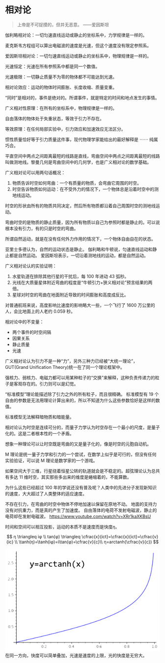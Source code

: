 # 相对论

> 上帝是不可捉摸的，但并无恶意。 ——爱因斯坦

伽利略相对论：一切匀速直线运动或静止的坐标系中，力学规律是一样的。

麦克斯韦方程组可以算出电磁波的速度是光速，但这个速度没有限定参照系。

爱因斯坦相对论：一切匀速直线运动或静止的坐标系中，物理规律是一样的。

光速恒定：光速在所有参照系中都是同一个数值。

光速极限：一切静止质量不为零的物体都不可能达到光速。

相对论效应：运动的物体时间膨胀、长度收缩、质量变重。

“同时”是相对的，事件是绝对的。所谓事件，就是特定的时间和地点发生的事情。

广义相对性原理：在所有的坐标系中，物理规律是一样的。

自由落体的物体处于失重状态，等效于引力不存在。

等效原理：在任何局部实验中，引力效应和加速效应无法区分。

惯性质量恰好等于引力质量这件事，现代物理学家能给出的最好解释是 ⋯⋯ 纯属巧合。

平直空间中两点之间距离最短的线路是直线，弯曲空间中两点之间距离最短的线路叫做测地线。黎曼几何是弯曲空间中的几何学，也是广义相对论的数学基础。

广义相对论可以用两句话概况：

1. 物质告诉时空如何弯曲：一个有质量的物质，会弯曲它周围的时空。
2. 时空告诉物质如何运动：在不受外力的情况下，一个物体总是沿着时空中的测地线运动。

时空的形状由所有的物质共同决定，然后所有物质都沿着自己周围时空的测地线运动。

弯曲时空的是物质的静止质量，因为所有物质以自己为参照时都是静止的。可以说根本没有引力，有的只是时空的弯曲。

所谓自然运动，就是在没有任何外力作用的情况下，一个物体自由自在的状态。

亚里士多德认为，自然的运动状态是静止。
伽利略和牛顿说，匀速直线运动和静止都是自然运动。
爱因斯坦表示，一切沿着测地线的运动，都是自然运动。

广义相对论认的实验证明：

1. 水星轨道在排除其他行星的干扰后，每 100 年进动 43 弧秒。
2. 光线在大质量星体附近弯曲的程度是“牛顿引力+狭义相对论”预言结果的两倍。
3. 星球对时空的弯曲在地面附近导致的时间膨胀和高度成反比。

对普通航班来说，高度影响比速度的影响略大一些，一个飞行了 1600 万公里的人，会比地面上的人老约 0.059 秒。

相对论中的不变量：

- 两个事件的时空间隔
- 因果关系
- 静止质量
- 光速

广义相对论认为引力不是一种“力”，另外三种力已经被“大统一理论”，GUT(Grand Unification Theory)统一在了同一个理论框架中。

强核力、弱核力、电磁力都可以用某种粒子的“交换”来解释，这种负责传递力的粒子是客观存在的。引力则可以是幻觉。

“标准模型”理论能描述除了引力之外的所有粒子，而且很精确。
标准模型有 19 个自由的参数是无法用理论计算出来的，所以不知道为什么这些参数恰好是这样的数值。

标准模型无法解释暗物质和暗能量。

相对论认为时空是连续可分的，而量子力学认为时空存在一个最小的尺度，是量子化的。这是二者根本性的一个矛盾。

想象一种理论可以让时空既是弯曲的又是量子化的，像是时空的元胞自动机。

M 理论是统一量子力学和引力的一个尝试，在数学上似乎是可行的，但没有任何实验验证，可以说 M 理论是数学家的一个游戏。

如果空间大于三维，行星绕着恒星公转的轨道就会是不稳定的。超弦理论认为总共有多达 11 维时空，其实那些多出来的维度是蜷缩着的，不能算数。

为什么这些已经超过 100 年的学说还没有普及呢？人类中的先进分子发现新知识的速度，大大超过了人类整体的适应速度。

不存在引力，在弯曲的时空中物体不停地加速以保留在原地不动。
地面的支持力没有对抗重力，而是真的产生了加速度。
自由落体的电荷不发射电磁波，静止的电荷却在发射电磁波。
https://www.youtube.com/watch?v=XRr1kaXKBsU

时间和空间可以相互投影，运动的本质不是速度而是快度$η$。

$$
η \triangleq iφ \\
tan(φ) \triangleq \cfrac{x}{ict}=\cfrac{x}{ict}=\cfrac{v}{ic} \\
\tanh(η)=\tanh(iφ)=i\tan(φ)=\cfrac{v}{c}\\
η=arctanh(\cfrac{v}{c})
$$

![arctanh](images/arctanh.png)
在同一方向，快度可以简单叠加，光速是速度的上限，光的快度是无穷大。
